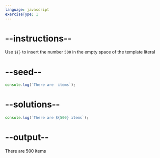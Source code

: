 ```yaml
---
language: javascript
exerciseType: 1
---
```


# --instructions--

Use `${}` to insert the number `500` in the empty space of the template literal

# --seed--

```javascript
console.log(`There are  items`);
```

# --solutions--

```javascript
console.log(`There are ${500} items`);
```

# --output--

There are 500 items
